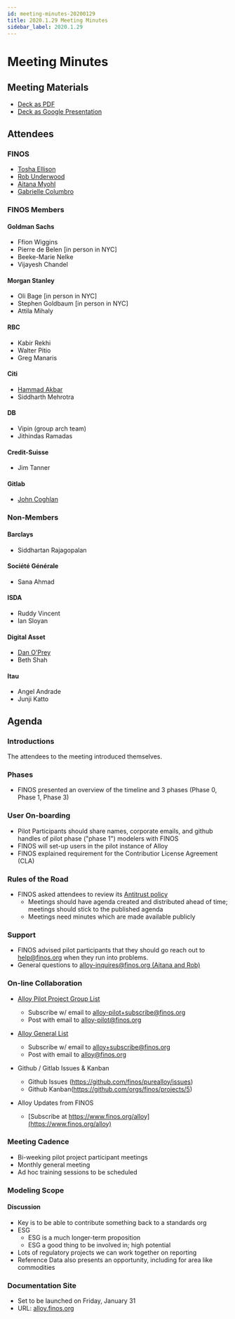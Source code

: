 ```yaml
---
id: meeting-minutes-20200129
title: 2020.1.29 Meeting Minutes
sidebar_label: 2020.1.29 
---
```


# Meeting Minutes
## Meeting Materials
* [Deck as PDF](FINOS_PURE_Alloy_Kick-Off_2020-1-29.pdf)
* [Deck as Google Presentation](https://docs.google.com/presentation/d/1DZronoaszYqquwXusI_WwJMmVdpdoOwMpyVFqUeYDWk/edit#slide=id.g6322b9d5c5_0_0)

## Attendees 
### FINOS
* [Tosha Ellison](https://github.com/toshaellison)
* [Rob Underwood](https://github.com/brooklyrob)
* [Aitana Myohl](https://github.com/aitana16)
* [Gabrielle Columbro](https://github.com/mindthegab)

### FINOS Members
#### Goldman Sachs
* Ffion Wiggins
* Pierre de Belen [in person in NYC]
* Beeke-Marie Nelke
* Vijayesh Chandel

#### Morgan Stanley
* Oli Bage  [in person in NYC]
* Stephen Goldbaum [in person in NYC]
* Attila Mihaly

#### RBC
* Kabir Rekhi
* Walter Pitio
* Greg Manaris

#### Citi
* [Hammad Akbar](https://github.com/hammadnyc)
* Siddharth Mehrotra

####  DB
* Vipin (group arch team)
* Jithindas Ramadas 

#### Credit-Suisse	
* Jim Tanner 

#### Gitlab
* [John Coghlan](https://gitlab.com/johncoghlan)

### Non-Members
#### Barclays
* Siddhartan Rajagopalan

#### Société Générale
* Sana Ahmad 

#### ISDA
* Ruddy Vincent
* Ian Sloyan 

#### Digital Asset
* [Dan O'Prey](https://github.com/danoprey)
* Beth Shah

#### Itau
* Angel Andrade 
* Junji Katto


## Agenda
### Introductions
The attendees to the meeting introduced themselves.

### Phases
* FINOS presented an overview of the timeline and 3 phases (Phase 0, Phase 1, Phase 3)

### User On-boarding
* Pilot Participants should share names, corporate emails, and github handles of pilot phase ("phase 1") modelers with FINOS
* FINOS will set-up users in the pilot instance of Alloy
* FINOS explained requirement for the Contributior License Agreement (CLA)

### Rules of the Road
* FINOS asked attendees to review its [Antitrust policy](https://www.finos.org/hubfs/FINOS/governance/FINOS%20Antitrust%20Policy%202019-05-20.pdf)
    * Meetings should have agenda created and distributed ahead of time; meetings should stick to the published agenda
    * Meetings need minutes which are made available publicly

### Support
* FINOS advised pilot participants that they should go reach out to [help@finos.org](help@finos.org) when they run into problems.
* General questions to [alloy-inquires@finos.org (Aitana and Rob)](alloy-inquires@finos.org)

### On-line Collaboration
* [Alloy Pilot Project Group List](https://groups.google.com/a/finos.org/forum/#!forum/alloy-pilot)
    * Subscribe w/ email to [alloy-pilot+subscribe@finos.org](alloy-pilot+subscribe@finos.org)
    * Post with email to [alloy-pilot@finos.org](alloy-pilot@finos.org)

* [Alloy General List](https://groups.google.com/a/finos.org/forum/#!forum/alloy)
    * Subscribe w/ email to [alloy+subscribe@finos.org](alloy+subscribe@finos.org)
    * Post with email to [alloy@finos.org](alloy+subscribe@finos.org)

* Github / Gitlab Issues & Kanban
    * Github Issues (https://github.com/finos/purealloy/issues)
    * Github Kanban(https://github.com/orgs/finos/projects/5)

* Alloy Updates from FINOS
    * [Subscribe at https://www.finos.org/alloy](https://www.finos.org/alloy)


### Meeting Cadence
* Bi-weeking pilot project participant meetings
* Monthly general meeting
* Ad hoc training sessions to be scheduled


### Modeling Scope
#### Discussion
* Key is to be able to contribute something back to a standards org 
* ESG
    * ESG is a much longer-term proposition
    * ESG a good thing to be involved in; high potential
* Lots of regulatory projects we can work together on reporting
* Reference Data also presents an opportunity, including for area like commodities

### Documentation Site
* Set to be launched on Friday, January 31
* URL: [alloy.finos.org](alloy.finos.org)
